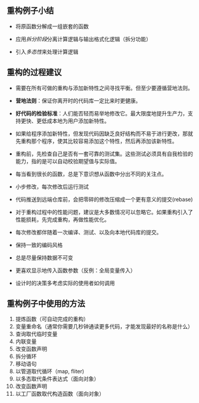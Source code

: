 ## 重构例子小结

* 将原函数分解成一组嵌套的函数
  
* 应用*拆分阶段*分离计算逻辑与输出格式化逻辑（拆分功能）
  
* 引入*多态性*来处理计算逻辑

## 重构的过程建议

* 需要在所有可做的重构与添加新特性之间寻找平衡。但至少要遵循营地法则。

*  **营地法则**：保证你离开时的代码库一定比来时更健康。

* **好代码的检验标准**：人们能否轻而易举地修改它。最大限度地提升生产力，支持更快、更低成本地为用户添加新特性。
  
* 如果给程序添加新特性，但发现代码因缺乏良好结构而不易于进行更改，那就先重构那个程序，使其比较容易添加这个特性，然后再添加该新特性。
  
* 重构前，先检查自己是否有一套可靠的测试集。这些测试必须具有自我检验的能力，指的是可以自动校验期望值与实际值。
  
* 每当看到很长的函数，总是下意识想从函数中分出不同的关注点。
  
* 小步修改，每次修改后运行测试
  
* 代码推送到远端仓库前，会把零碎的修改压缩成一个更有意义的提交(rebase)

* 对于重构过程中的性能问题，建议是大多数情况可以忽略它。如果重构引入了性能损耗，先完成重构，再做性能优化。

* 每次修改都伴随着一次编译、测试、以及向本地代码库的提交。

* 保持一致的编码风格

* 总是尽量保持数据不可变

* 更喜欢显示地传入函数参数（反例：全局变量传入）

* 设计时的决策多考虑实际的使用者如何调用

## 重构例子中使用的方法

1. 提炼函数（可自动完成的重构）
2. 变量重命名（通常你需要几秒钟通读更多代码，才能发现最好的名称是什么）
3. 查询取代临时变量
4. 内联变量
5. 改变函数声明
6. 拆分循环
7. 移动语句
8. 以管道取代循环（map, fliter)
9. 以多态取代条件表达式（面向对象）
10. 改变函数声明
11. 以工厂函数取代构造函数（面向对象）
